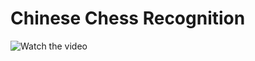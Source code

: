 # Chinese Chess Recognition
![Watch the video](https://github.com/zhwuer/Chinese-Chess/blob/master/Test.gif)
